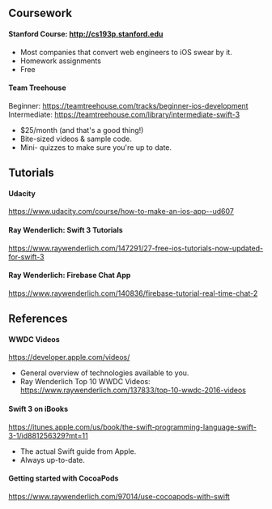 ## Coursework

#### Stanford Course: http://cs193p.stanford.edu
- Most companies that convert web engineers to iOS swear by it.
- Homework assignments
- Free

#### Team Treehouse

Beginner: https://teamtreehouse.com/tracks/beginner-ios-development
Intermediate: https://teamtreehouse.com/library/intermediate-swift-3

- $25/month (and that's a good thing!)
- Bite-sized videos & sample code.
- Mini-	quizzes to make sure you're up to date.


## Tutorials

#### Udacity
https://www.udacity.com/course/how-to-make-an-ios-app--ud607

#### Ray Wenderlich: Swift 3 Tutorials
https://www.raywenderlich.com/147291/27-free-ios-tutorials-now-updated-for-swift-3

#### Ray Wenderlich: Firebase Chat App
https://www.raywenderlich.com/140836/firebase-tutorial-real-time-chat-2


## References

#### WWDC Videos
https://developer.apple.com/videos/
- General overview of technologies available to you.
- Ray Wenderlich Top 10 WWDC Videos: https://www.raywenderlich.com/137833/top-10-wwdc-2016-videos

#### Swift 3 on iBooks
https://itunes.apple.com/us/book/the-swift-programming-language-swift-3-1/id881256329?mt=11
- The actual Swift guide from Apple.
- Always up-to-date.

#### Getting started with CocoaPods
https://www.raywenderlich.com/97014/use-cocoapods-with-swift
